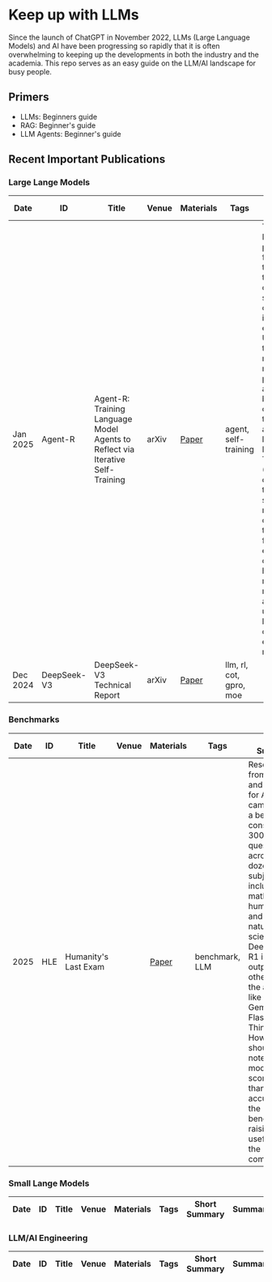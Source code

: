 # Keep up with LLMs

Since  the launch of ChatGPT in November 2022, LLMs (Large Language Models) and AI have been progressing so rapidly that it is often overwhelming to keeping up the developments in both the industry and the academia. This repo serves as an easy guide on the LLM/AI landscape for busy people.

## Primers
* LLMs: Beginners guide
* RAG: Beginner's guide
* LLM Agents: Beginner's guide


## Recent Important Publications

### Large Lange Models
| Date | ID | Title | Venue | Materials | Tags | Short Summary | Summary |
| --- | --- | --- | --- | --- | --- | --- | --- |
| Jan 2025 | Agent-R | Agent-R: Training Language Model Agents to Reflect via Iterative Self-Training | arXiv | [Paper](https://arxiv.org/pdf/2501.11425) | agent, self-training | This paper by ByteDance proposes a framework for training LLMs to perform on-the-fly self-correction in interactive environments. Unlike traditional methods that reward or penalize actions solely based on correctness, their approach leverages Monte Carlo Tree Search (MCTS) to construct training samples that recover correct trajectories from erroneous ones. This helps to recover from mistakes and avoid unproductive loops, outperforming existing methods.| [Note](agent-r.md) |
| Dec 2024 | DeepSeek-V3 | DeepSeek-V3 Technical Report | arXiv | [Paper](https://arxiv.org/pdf/2412.19437) | llm, rl, cot, gpro, moe | | | 


### Benchmarks
| Date | ID | Title | Venue | Materials | Tags | Short Summary | Summary |
| --- | --- | --- | --- | --- | --- | --- | --- |
| 2025 | HLE | Humanity's Last Exam |  | [Paper](https://static.scale.com/uploads/654197dc94d34f66c0f5184e/Publication%20Ready%20Humanity%27s%20Last%20Exam.pdf) | benchmark, LLM | Researcher from Scale AI, and Center for AI Safety came up with a benchmark consistings of 3000 question across dozens of subjects, including mathematics, humanities, and the natural science. DeepSeek-R1 is outperforming other state of the art models like O1 and Gemini 2 Flash Thinking. However, it should be noted that all models scored less than 10% accuracy on the benchmark raising the usefulness of the comparison. | [Note](hle.md) |

### Small Lange Models
| Date | ID | Title | Venue | Materials | Tags | Short Summary | Summary |
| --- | --- | --- | --- | --- | --- | --- | --- |

### LLM/AI Engineering
| Date | ID | Title | Venue | Materials | Tags | Short Summary | Summary |
| --- | --- | --- | --- | --- | --- | --- | --- |
